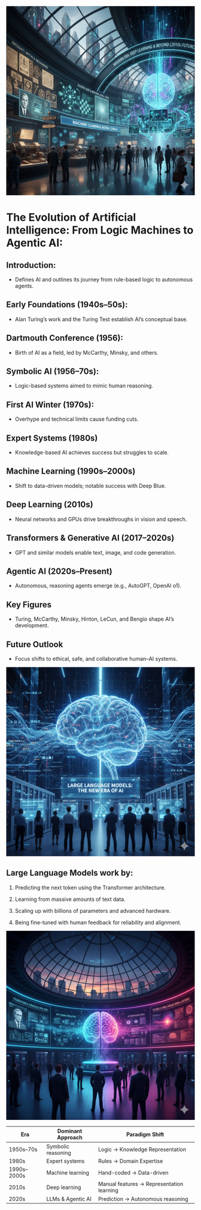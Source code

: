 <img src="AI1.png" alt="" width="600">

# The Evolution of Artificial Intelligence: From Logic Machines to Agentic AI:

## Introduction:
- Defines AI and outlines its journey from rule-based logic to autonomous agents.

## Early Foundations (1940s–50s):
 - Alan Turing’s work and the Turing Test establish AI’s conceptual base.

## Dartmouth Conference (1956):
 - Birth of AI as a field, led by McCarthy, Minsky, and others.

## Symbolic AI (1956–70s):
 - Logic-based systems aimed to mimic human reasoning.

## First AI Winter (1970s):
 - Overhype and technical limits cause funding cuts.

## Expert Systems (1980s)
 - Knowledge-based AI achieves success but struggles to scale.

## Machine Learning (1990s–2000s)
 - Shift to data-driven models; notable success with Deep Blue.

## Deep Learning (2010s)
 - Neural networks and GPUs drive breakthroughs in vision and speech.

## Transformers & Generative AI (2017–2020s)
 - GPT and similar models enable text, image, and code generation.

## Agentic AI (2020s–Present)
 - Autonomous, reasoning agents emerge (e.g., AutoGPT, OpenAI o1).

## Key Figures
 - Turing, McCarthy, Minsky, Hinton, LeCun, and Bengio shape AI’s development.

## Future Outlook
 - Focus shifts to ethical, safe, and collaborative human–AI systems.

<img src="AI2.png" alt="" width="600">

## Large Language Models work by:

1. Predicting the next token using the Transformer architecture.

2. Learning from massive amounts of text data.

3. Scaling up with billions of parameters and advanced hardware.

4. Being fine-tuned with human feedback for reliability and alignment.

<img src="AI3.png" alt="" width="600">

| **Era**     | **Dominant Approach** | **Paradigm Shift**                        |
| ------------ | --------------------- | ----------------------------------------- |
| 1950s–70s   | Symbolic reasoning    | Logic → Knowledge Representation          |
| 1980s       | Expert systems        | Rules → Domain Expertise                  |
| 1990s–2000s | Machine learning      | Hand-coded → Data-driven                  |
| 2010s       | Deep learning         | Manual features → Representation learning |
| 2020s       | LLMs & Agentic AI     | Prediction → Autonomous reasoning         |
